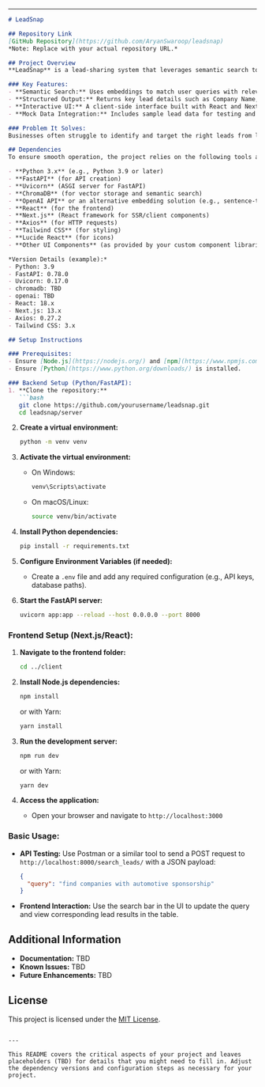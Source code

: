 
---

```markdown
# LeadSnap

## Repository Link
[GitHub Repository](https://github.com/AryanSwaroop/leadsnap)  
*Note: Replace with your actual repository URL.*

## Project Overview
**LeadSnap** is a lead-sharing system that leverages semantic search to help businesses find potential sponsors, partners, or clients quickly. By using a vector database (ChromaDB) and semantic embeddings, the application processes existing lead data to return structured results based on user queries.

### Key Features:
- **Semantic Search:** Uses embeddings to match user queries with relevant lead data.
- **Structured Output:** Returns key lead details such as Company Name, Industry, Sponsorship History, Engagement Score, Contact Status, and Recommended Actions.
- **Interactive UI:** A client-side interface built with React and Next.js that allows real-time search and filtering of leads.
- **Mock Data Integration:** Includes sample lead data for testing and demonstration purposes.

### Problem It Solves:
Businesses often struggle to identify and target the right leads from large data sets. LeadSnap automates this process by providing a streamlined, semantic search interface that presents actionable lead information in a structured format.

## Dependencies
To ensure smooth operation, the project relies on the following tools and libraries:

- **Python 3.x** (e.g., Python 3.9 or later)
- **FastAPI** (for API creation)
- **Uvicorn** (ASGI server for FastAPI)
- **ChromaDB** (for vector storage and semantic search)
- **OpenAI API** or an alternative embedding solution (e.g., sentence-transformers)
- **React** (for the frontend)
- **Next.js** (React framework for SSR/client components)
- **Axios** (for HTTP requests)
- **Tailwind CSS** (for styling)
- **Lucide React** (for icons)
- **Other UI Components** (as provided by your custom component libraries)

*Version Details (example):*
- Python: 3.9
- FastAPI: 0.78.0
- Uvicorn: 0.17.0
- chromadb: TBD
- openai: TBD
- React: 18.x
- Next.js: 13.x
- Axios: 0.27.2
- Tailwind CSS: 3.x

## Setup Instructions

### Prerequisites:
- Ensure [Node.js](https://nodejs.org/) and [npm](https://www.npmjs.com/) (or Yarn) are installed.
- Ensure [Python](https://www.python.org/downloads/) is installed.

### Backend Setup (Python/FastAPI):
1. **Clone the repository:**
   ```bash
   git clone https://github.com/yourusername/leadsnap.git
   cd leadsnap/server
   ```

2. **Create a virtual environment:**
   ```bash
   python -m venv venv
   ```

3. **Activate the virtual environment:**
   - On Windows:
     ```bash
     venv\Scripts\activate
     ```
   - On macOS/Linux:
     ```bash
     source venv/bin/activate
     ```

4. **Install Python dependencies:**
   ```bash
   pip install -r requirements.txt
   ```

5. **Configure Environment Variables (if needed):**
   - Create a `.env` file and add any required configuration (e.g., API keys, database paths).

6. **Start the FastAPI server:**
   ```bash
   uvicorn app:app --reload --host 0.0.0.0 --port 8000
   ```

### Frontend Setup (Next.js/React):
1. **Navigate to the frontend folder:**
   ```bash
   cd ../client
   ```

2. **Install Node.js dependencies:**
   ```bash
   npm install
   ```
   or with Yarn:
   ```bash
   yarn install
   ```

3. **Run the development server:**
   ```bash
   npm run dev
   ```
   or with Yarn:
   ```bash
   yarn dev
   ```

4. **Access the application:**
   - Open your browser and navigate to `http://localhost:3000`

### Basic Usage:
- **API Testing:** Use Postman or a similar tool to send a POST request to `http://localhost:8000/search_leads/` with a JSON payload:
  ```json
  {
    "query": "find companies with automotive sponsorship"
  }
  ```
- **Frontend Interaction:** Use the search bar in the UI to update the query and view corresponding lead results in the table.

## Additional Information
- **Documentation:** TBD
- **Known Issues:** TBD
- **Future Enhancements:** TBD

## License
This project is licensed under the [MIT License](LICENSE).

```

---

This README covers the critical aspects of your project and leaves placeholders (TBD) for details that you might need to fill in. Adjust the dependency versions and configuration steps as necessary for your project.
